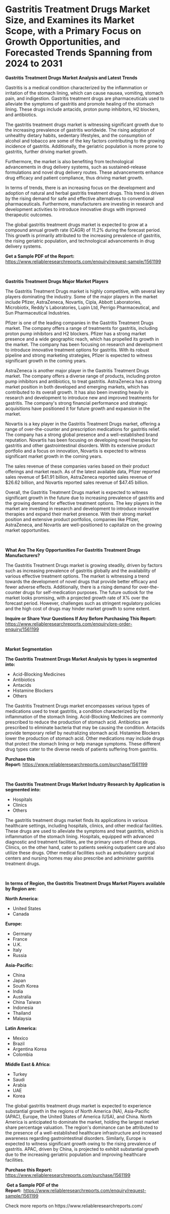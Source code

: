 <p><h1>Gastritis Treatment Drugs Market Size, and Examines its Market Scope, with a Primary Focus on Growth Opportunities, and Forecasted Trends Spanning from 2024 to 2031</h1></p><p><strong>Gastritis Treatment Drugs Market Analysis and Latest Trends</strong></p>
<p><p>Gastritis is a medical condition characterized by the inflammation or irritation of the stomach lining, which can cause nausea, vomiting, stomach pain, and indigestion. Gastritis treatment drugs are pharmaceuticals used to alleviate the symptoms of gastritis and promote healing of the stomach lining. These drugs include antacids, proton pump inhibitors, H2 blockers, and antibiotics.</p><p>The gastritis treatment drugs market is witnessing significant growth due to the increasing prevalence of gastritis worldwide. The rising adoption of unhealthy dietary habits, sedentary lifestyles, and the consumption of alcohol and tobacco are some of the key factors contributing to the growing incidence of gastritis. Additionally, the geriatric population is more prone to gastritis, further driving market growth.</p><p>Furthermore, the market is also benefiting from technological advancements in drug delivery systems, such as sustained-release formulations and novel drug delivery routes. These advancements enhance drug efficacy and patient compliance, thus driving market growth.</p><p>In terms of trends, there is an increasing focus on the development and adoption of natural and herbal gastritis treatment drugs. This trend is driven by the rising demand for safe and effective alternatives to conventional pharmaceuticals. Furthermore, manufacturers are investing in research and development activities to introduce innovative drugs with improved therapeutic outcomes.</p><p>The global gastritis treatment drugs market is expected to grow at a compound annual growth rate (CAGR) of 11.2% during the forecast period. This growth is primarily attributed to the increasing prevalence of gastritis, the rising geriatric population, and technological advancements in drug delivery systems.</p></p>
<p><strong>Get a Sample PDF of the Report:&nbsp;</strong> <a href="https://www.reliableresearchreports.com/enquiry/request-sample/1561199">https://www.reliableresearchreports.com/enquiry/request-sample/1561199</a></p>
<p>&nbsp;</p>
<p><strong>Gastritis Treatment Drugs Major Market Players</strong></p>
<p><p>The Gastritis Treatment Drugs market is highly competitive, with several key players dominating the industry. Some of the major players in the market include Pfizer, AstraZeneca, Novartis, Cipla, Abbott Laboratories, Microbiotix, Reddy's Laboratories, Lupin Ltd, Perrigo Pharmaceutical, and Sun Pharmaceutical Industries.</p><p>Pfizer is one of the leading companies in the Gastritis Treatment Drugs market. The company offers a range of treatments for gastritis, including proton pump inhibitors and H2 blockers. Pfizer has a strong market presence and a wide geographic reach, which has propelled its growth in the market. The company has been focusing on research and development to introduce innovative treatment options for gastritis. With its robust pipeline and strong marketing strategies, Pfizer is expected to witness significant growth in the coming years.</p><p>AstraZeneca is another major player in the Gastritis Treatment Drugs market. The company offers a diverse range of products, including proton pump inhibitors and antibiotics, to treat gastritis. AstraZeneca has a strong market position in both developed and emerging markets, which has contributed to its overall growth. It has also been investing heavily in research and development to introduce new and improved treatments for gastritis. The company's strong financial performance and strategic acquisitions have positioned it for future growth and expansion in the market.</p><p>Novartis is a key player in the Gastritis Treatment Drugs market, offering a range of over-the-counter and prescription medications for gastritis relief. The company has a strong global presence and a well-established brand reputation. Novartis has been focusing on developing novel therapies for gastritis and other gastrointestinal disorders. With its extensive product portfolio and a focus on innovation, Novartis is expected to witness significant market growth in the coming years.</p><p>The sales revenue of these companies varies based on their product offerings and market reach. As of the latest available data, Pfizer reported sales revenue of $41.91 billion, AstraZeneca reported sales revenue of $26.62 billion, and Novartis reported sales revenue of $47.45 billion.</p><p>Overall, the Gastritis Treatment Drugs market is expected to witness significant growth in the future due to increasing prevalence of gastritis and the growing demand for effective treatment options. The key players in the market are investing in research and development to introduce innovative therapies and expand their market presence. With their strong market position and extensive product portfolios, companies like Pfizer, AstraZeneca, and Novartis are well-positioned to capitalize on the growing market opportunities.</p></p>
<p>&nbsp;</p>
<p><strong>What Are The Key Opportunities For Gastritis Treatment Drugs Manufacturers?</strong></p>
<p><p>The Gastritis Treatment Drugs market is growing steadily, driven by factors such as increasing prevalence of gastritis globally and the availability of various effective treatment options. The market is witnessing a trend towards the development of novel drugs that provide better efficacy and fewer adverse effects. Additionally, there is a rising demand for over-the-counter drugs for self-medication purposes. The future outlook for the market looks promising, with a projected growth rate of X% over the forecast period. However, challenges such as stringent regulatory policies and the high cost of drugs may hinder market growth to some extent.</p></p>
<p><strong>Inquire or Share Your Questions If Any Before Purchasing This Report:</strong> <a href="https://www.reliableresearchreports.com/enquiry/pre-order-enquiry/1561199">https://www.reliableresearchreports.com/enquiry/pre-order-enquiry/1561199</a></p>
<p>&nbsp;</p>
<p><strong>Market Segmentation</strong></p>
<p><strong>The Gastritis Treatment Drugs Market Analysis by types is segmented into:</strong></p>
<p><ul><li>Acid-Blocking Medicines</li><li>Antibiotics</li><li>Antacids</li><li>Histamine Blockers</li><li>Others</li></ul></p>
<p><p>The Gastritis Treatment Drugs market encompasses various types of medications used to treat gastritis, a condition characterized by the inflammation of the stomach lining. Acid-Blocking Medicines are commonly prescribed to reduce the production of stomach acid. Antibiotics are prescribed to eliminate bacteria that may be causing the condition. Antacids provide temporary relief by neutralizing stomach acid. Histamine Blockers lower the production of stomach acid. Other medications may include drugs that protect the stomach lining or help manage symptoms. These different drug types cater to the diverse needs of patients suffering from gastritis.</p></p>
<p><strong>Purchase this Report:&nbsp;</strong><a href="https://www.reliableresearchreports.com/purchase/1561199">https://www.reliableresearchreports.com/purchase/1561199</a></p>
<p>&nbsp;</p>
<p><strong>The Gastritis Treatment Drugs Market Industry Research by Application is segmented into:</strong></p>
<p><ul><li>Hospitals</li><li>Clinics</li><li>Others</li></ul></p>
<p><p>The gastritis treatment drugs market finds its applications in various healthcare settings, including hospitals, clinics, and other medical facilities. These drugs are used to alleviate the symptoms and treat gastritis, which is inflammation of the stomach lining. Hospitals, equipped with advanced diagnostic and treatment facilities, are the primary users of these drugs. Clinics, on the other hand, cater to patients seeking outpatient care and also utilize these drugs. Other medical facilities such as ambulatory surgical centers and nursing homes may also prescribe and administer gastritis treatment drugs.</p></p>
<p>&nbsp;</p>
<p><strong>In terms of Region, the Gastritis Treatment Drugs Market Players available by Region are:</strong></p>
<p>
    <p> <strong> North America: </strong>
        <ul>
            <li>United States</li>
            <li>Canada</li>
        </ul>
        </p> 
    <p> <strong> Europe: </strong>
        <ul>
            <li>Germany</li>
            <li>France</li>
            <li>U.K.</li>
            <li>Italy</li>
            <li>Russia</li>
        </ul>
        </p> 
    <p> <strong> Asia-Pacific: </strong>
        <ul>
            <li>China</li>
            <li>Japan</li>
            <li>South Korea</li>
            <li>India</li>
            <li>Australia</li>
            <li>China Taiwan</li>
            <li>Indonesia</li>
            <li>Thailand</li>
            <li>Malaysia</li>
        </ul>
        </p> 
    <p> <strong> Latin America: </strong>
        <ul>
            <li>Mexico</li>
            <li>Brazil</li>
            <li>Argentina Korea</li>
            <li>Colombia</li>
        </ul>
        </p> 
    <p> <strong> Middle East & Africa: </strong>
        <ul>
            <li>Turkey</li>
            <li>Saudi</li>
            <li>Arabia</li>
            <li>UAE</li>
            <li>Korea</li>
        </ul>
    </p>
    </p>
<p><p>The global gastritis treatment drugs market is expected to experience substantial growth in the regions of North America (NA), Asia-Pacific (APAC), Europe, the United States of America (USA), and China. North America is anticipated to dominate the market, holding the largest market share percentage valuation. The region's dominance can be attributed to the presence of a well-established healthcare infrastructure and increased awareness regarding gastrointestinal disorders. Similarly, Europe is expected to witness significant growth owing to the rising prevalence of gastritis. APAC, driven by China, is projected to exhibit substantial growth due to the increasing geriatric population and improving healthcare facilities.</p></p>
<p><strong>Purchase this Report: </strong><a href="https://www.reliableresearchreports.com/purchase/1561199">https://www.reliableresearchreports.com/purchase/1561199</a></p>
<p>&nbsp;<strong>Get a Sample PDF of the Report:&nbsp;&nbsp;</strong><a href="https://www.reliableresearchreports.com/enquiry/request-sample/1561199">https://www.reliableresearchreports.com/enquiry/request-sample/1561199</a></p>
<p><strong></strong></p>
<p>Check more reports on https://www.reliableresearchreports.com/</p>
